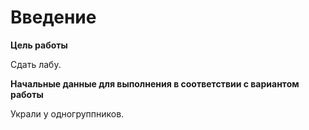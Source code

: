 # Введение

**Цель работы**

Сдать лабу.

**Начальные данные для выполнения в соответствии с вариантом работы**

Украли у одногруппников.